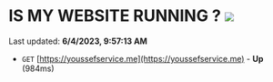 # IS MY WEBSITE RUNNING ? [![](https://img.shields.io/static/v1?label=Sponsor&message=%E2%9D%A4&logo=GitHub&color=%23fe8e86)](https://github.com/sponsors/<username>)

Last updated: **6/4/2023, 9:57:13 AM**

- `GET` [https://youssefservice.me](https://youssefservice.me) - **Up** (984ms)
